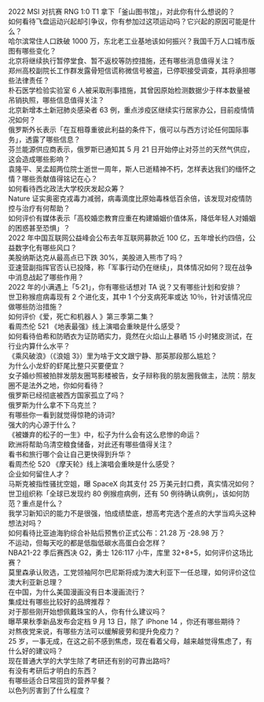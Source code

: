 2022 MSI 对抗赛 RNG 1:0 T1 拿下「釜山图书馆」，对此你有什么想说的？  
如何看待飞盘运动兴起却引争议，你有参加过这项运动吗？它兴起的原因可能是什么？  
哈尔滨常住人口跌破 1000 万，东北老工业基地该如何振兴？我国千万人口城市版图有哪些变化？  
北京将继续执行暂停堂食、暂不返校等防控措施，还有哪些消息值得关注？  
郑州高校副院长工作群发露骨短信谎称微信号被盗，已停职接受调查，其将承担哪些法律责任？  
朴石医学检验实验室 6 人被采取刑事措施，其曾因原始检测数据少于样本数量被吊销执照，哪些信息值得关注？  
北京新增本土新冠肺炎感染者 63 例，重点涉疫区继续实行居家办公，目前疫情情况如何？  
俄罗斯外长表示「在互相尊重彼此利益的条件下，俄可以与西方讨论任何国际事务」，透露了哪些信息？  
芬兰能源供应商表示，俄罗斯已通知其 5 月 21 日开始停止对芬兰的天然气供应，这会造成哪些影响？  
袁隆平、吴孟超两位院士逝世一周年，斯人已逝精神不朽，怎样表达我们的缅怀之情？哪些贡献值得铭记在心？  
如何看待西北政法大学校庆发起众筹？  
Nature 证实奥密克戎毒力减弱，病毒滴度比原始毒株低百余倍，该发现对疫情防控与治疗有何帮助？  
如何评价有媒体表示「高校婚恋教育应重在构建婚姻价值体系，降低年轻人对婚姻的困惑甚至恐惧」？  
2022 年中国互联网公益峰会公布去年互联网募款近 100 亿，五年增长约四倍，公益数字化有哪些风口？  
美股纳斯达克从最高点已下跌 30%，美股进入熊市了吗？  
亚速营副指挥官否认已投降，称「军事行动仍在继续」，具体情况如何？现在战争中消息战起了哪些作用？  
2022 年的小满遇上「5·21」，你有哪些话想对 TA 说？又有哪些计划和安排？  
世卫称猴痘病毒现有 2 个进化支，其中 1 个分支病死率或达 10％，针对该情况应做哪些防治措施？  
如何评价《爱，死亡和机器人 》第三季第二集？  
看周杰伦 521 《地表最强》线上演唱会重映是什么感受？  
如何看待伯希和防晒衣为证防晒实力，竟然在火焰山上暴晒 15 小时猪皮测试，在行业内算什么水平？  
《乘风破浪》（《浪姐 3》）里为啥于文文跟宁静、那英那段那么尴尬？  
为什么小龙虾的虾尾比整只买要便宜？  
女子婚纱照被拍胖发朋友圈骂影楼被告，女子辩称我的朋友圈我做主，法院：朋友圈不是法外之地，你如何看待？  
俄罗斯已经彻底被西方国家孤立了吗？  
俄罗斯为什么拿不下乌克兰？  
有哪些你一看到就觉得惊艳的诗词?  
强大的内心源于什么？  
《被嫌弃的松子的一生》中，松子为什么会有这么悲惨的命运？  
欧洲将帮助乌清空粮食储备，对此还有哪些值得关注？  
看书和旅行哪个会让自己更快得到升华？  
看周杰伦 520 《摩天轮》线上演唱会重映是什么感受？  
企业如何留住人才？  
马斯克被指性骚扰空姐，曝 SpaceX 向其支付 25 万美元封口费，真实情况如何？  
世卫组织称「全球已发现约 80 例猴痘病例，还有 50 例待确认病例」，该如何防范？重点是什么？  
我学习新知识的能力不是很强，怕成绩垫底，想高考完选个差点的大学当鸡头这种想法对吗？  
如何看待比亚迪海豹综合补贴后预售价正式公布：21.28 万 -28.98 万？  
不运动，但每天吃的都是低脂低碳水高蛋白会怎样？  
NBA21-22 季后赛西决 G2，勇士 126:117 小牛，库里 32+8+5，如何评价这场比赛？  
莫里森承认败选，工党领袖阿尔巴尼斯将成为澳大利亚下一任总理，如何评价这位澳大利亚新总理？  
在中国，为什么美国漫画没有日本漫画流行？  
集成灶有哪些比较好的品牌推荐？  
对于那些刚开始想佩戴珠宝的人，你有什么建议吗？  
曝苹果秋季新品发布会定档 9 月 13 日，除了 iPhone 14 ，你还有哪些期待？  
对熬夜党来说，有哪些方法可以缓解疲劳和提升免疫力？  
25 岁，一事无成，在这之前不感到焦虑，现在看着父母，越来越觉得焦虑了，有什么好的建议吗？  
现在普通大学的大学生除了考研还有别的可靠出路吗?  
有没有考研后才明白的东西？  
有哪些适合日常囤货的营养早餐？  
以色列厉害到了什么程度？  
